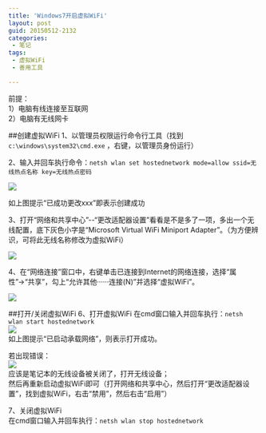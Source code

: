 ```yaml
---
title: 'Windows7开启虚拟WiFi'
layout: post
guid: 20150512-2132
categories:
 - 笔记
tags:
 - 虚拟WiFi
 - 善用工具

---
```



前提：  
1）电脑有线连接至互联网  
2）电脑有无线网卡  

##创建虚拟WiFi
1、以管理员权限运行命令行工具（找到`c:\windows\system32\cmd.exe` ，右键，以管理员身份运行）

2、输入并回车执行命令：`netsh wlan set hostednetwork mode=allow ssid=无线热点名称 key=无线热点密码`

![](./files/2015/0512/netsh.png)

如上图提示“已成功更改xxx”即表示创建成功

3、打开“网络和共享中心”--“更改适配器设置”看看是不是多了一项，多出一个无线配置，底下灰色小字是“Microsoft Virtual WiFi Miniport Adapter”。（为方便辨识，可将此无线名称修改为虚拟WiFi）

![](./files/2015/0512/adapter.png)

4、在“网络连接”窗口中，右键单击已连接到Internet的网络连接，选择“属性”→“共享”，勾上“允许其他······连接(N)”并选择“虚拟WiFi”。

![](./files/2015/0512/internet.png)


##打开/关闭虚拟WiFi
6、打开虚拟WiFi
在cmd窗口输入并回车执行：`netsh wlan start hostednetwork`  
![](./files/2015/0512/wifi-start-success.png)  
如上图提示“已启动承载网络”，则表示打开成功。  

若出现错误：  
![](./files/2015/0512/wifi-start-error.png)  
应该是笔记本的无线设备被关闭了，打开无线设备；  
然后再重新启动虚拟WiFi即可（打开网络和共享中心，然后打开“更改适配器设置”，找到虚拟WiFi，右击“禁用”，然后右击“启用”）

7、关闭虚拟WiFi  
在cmd窗口输入并回车执行：`netsh wlan stop hostednetwork`